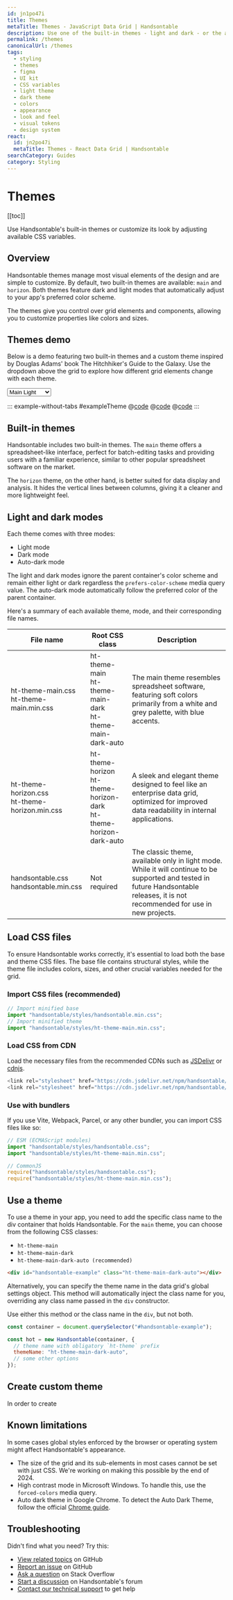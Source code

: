 ```yaml
---
id: jn1po47i
title: Themes
metaTitle: Themes - JavaScript Data Grid | Handsontable
description: Use one of the built-in themes - light and dark - or the auto version, which switches between light and dark modes automatically.
permalink: /themes
canonicalUrl: /themes
tags:
  - styling
  - themes
  - figma
  - UI kit
  - CSS variables
  - light theme
  - dark theme
  - colors
  - appearance
  - look and feel
  - visual tokens
  - design system
react:
  id: jn2po47i
  metaTitle: Themes - React Data Grid | Handsontable
searchCategory: Guides
category: Styling
---
```


# Themes

[[toc]]

Use Handsontable's built-in themes or customize its look by adjusting available CSS variables.

## Overview

Handsontable themes manage most visual elements of the design and are simple to customize. By default, two built-in themes are available: `main` and `horizon`. Both themes feature dark and light modes that automatically adjust to your app's preferred color scheme.

The themes give you control over grid elements and components, allowing you to customize properties like colors and sizes.

## Themes demo

Below is a demo featuring two built-in themes and a custom theme inspired by Douglas Adams' book The Hitchhiker's Guide to the Galaxy. Use the dropdown above the grid to explore how different grid elements change with each theme.

<div :class="['theme-examples', $parent.$parent.themeName]">
<div class="theme-examples-controls">
  <div class="example-container">
    <label class="color-select">
      <select v-model="$parent.$parent.themeName">
        <option value="ht-theme-main">Main Light</option>
        <option value="ht-theme-horizon">Horizon Light</option>
        <option value="ht-theme-main-dark">Main Dark</option>
        <option value="ht-theme-horizon-dark">Horizon Dark</option>
        <option value="ht-no-theme">No theme</option>
      </select>
      <div class="color-box">
        <span class="color" style="background: var(--ht-foreground-color);"></span>
        <span class="color" style="background: var(--ht-background-color);"></span>
        <span class="color" style="background: var(--ht-accent-color);"></span>
      </div>
    </label>
  </div>
</div>

::: example-without-tabs #exampleTheme
@[code](@/content/guides/styling/themes/javascript/exampleTheme.html)
@[code](@/content/guides/styling/themes/javascript/exampleTheme.css)
@[code](@/content/guides/styling/themes/javascript/exampleTheme.js)
:::

</div>

## Built-in themes

Handsontable includes two built-in themes. The `main` theme offers a spreadsheet-like interface, perfect for batch-editing tasks and providing users with a familiar experience, similar to other popular spreadsheet software on the market.

The `horizon` theme, on the other hand, is better suited for data display and analysis. It hides the vertical lines between columns, giving it a cleaner and more lightweight feel.

## Light and dark modes

Each theme comes with three modes:

- Light mode
- Dark mode
- Auto-dark mode

The light and dark modes ignore the parent container's color scheme and remain either light or dark regardless the `prefers-color-scheme` media query value. The auto-dark mode automatically follow the preferred color of the parent container.

Here's a summary of each available theme, mode, and their corresponding file names.

<div class="table-small">

| File name                                        | Root CSS class                                                                       | Description                                                                                                                                                                        |
| ------------------------------------------------ | ------------------------------------------------------------------------------------ | ---------------------------------------------------------------------------------------------------------------------------------------------------------------------------------- |
| ht-theme-main.css<br>ht-theme-main.min.css       | <span>ht-theme-main<br>ht-theme-main-dark<br>ht-theme-main-dark-auto</span>          | The main theme resembles spreadsheet software, featuring soft colors primarily from a white and grey palette, with blue accents.                                                   |
| ht-theme-horizon.css<br>ht-theme-horizon.min.css | <span>ht-theme-horizon<br>ht-theme-horizon-dark<br>ht-theme-horizon-dark-auto</span> | A sleek and elegant theme designed to feel like an enterprise data grid, optimized for improved data readability in internal applications.                                         |
| handsontable.css<br>handsontable.min.css         | Not required                                                                         | The classic theme, available only in light mode. While it will continue to be supported and tested in future Handsontable releases, it is not recommended for use in new projects. |

</div>

## Load CSS files

To ensure Handsontable works correctly, it's essential to load both the base and theme CSS files. The base file contains structural styles, while the theme file includes colors, sizes, and other crucial variables needed for the grid.

### Import CSS files (recommended)

```js
// Import minified base
import "handsontable/styles/handsontable.min.css";
// Import minified theme
import "handsontable/styles/ht-theme-main.min.css";
```

### Load CSS from CDN

Load the necessary files from the recommended CDNs such as [JSDelivr](https://www.jsdelivr.com/package/npm/handsontable) or [cdnjs](https://cdnjs.com/libraries/handsontable).

```js
<link rel="stylesheet" href="https://cdn.jsdelivr.net/npm/handsontable/styles/handsontable.min.css" />
<link rel="stylesheet" href="https://cdn.jsdelivr.net/npm/handsontable/styles/ht-theme-main.min.css" />
```

### Use with bundlers

If you use Vite, Webpack, Parcel, or any other bundler, you can import CSS files like so:

```js
// ESM (ECMAScript modules)
import "handsontable/styles/handsontable.css";
import "handsontable/styles/ht-theme-main.min.css";

// CommonJS
require("handsontable/styles/handsontable.css");
require("handsontable/styles/ht-theme-main.min.css");
```

## Use a theme

To use a theme in your app, you need to add the specific class name to the div container that holds Handsontable. For the `main` theme, you can choose from the following CSS classes:

- `ht-theme-main`
- `ht-theme-main-dark`
- `ht-theme-main-dark-auto (recommended)`

```html
<div id="handsontable-example" class="ht-theme-main-dark-auto"></div>
```

Alternatively, you can specify the theme name in the data grid's global settings object. This method will automatically inject the class name for you, overriding any class name passed in the `div` constructor.

Use either this method or the class name in the `div`, but not both.

```js
const container = document.querySelector("#handsontable-example");

const hot = new Handsontable(container, {
  // theme name with obligatory `ht-theme` prefix
  themeName: "ht-theme-main-dark-auto",
  // some other options
});
```

## Create custom theme

In order to create

## Known limitations

In some cases global styles enforced by the browser or operating system might affect Handsontable's appearance.

- The size of the grid and its sub-elements in most cases cannot be set with just CSS. We're working on making this possible by the end of 2024.
- High contrast mode in Microsoft Windows. To handle this, use the `forced-colors` media query.
- Auto dark theme in Google Chrome. To detect the Auto Dark Theme, follow the official [Chrome guide](https://developer.chrome.com/blog/auto-dark-theme).

## Troubleshooting

Didn't find what you need? Try this:

- [View related topics](https://github.com/handsontable/handsontable/issues/) on GitHub
- [Report an issue](https://github.com/handsontable/handsontable/issues/new/choose) on GitHub
- [Ask a question](https://stackoverflow.com/questions/tagged/handsontable) on Stack Overflow
- [Start a discussion](https://forum.handsontable.com/c/getting-help/questions) on Handsontable's forum
- [Contact our technical support](https://handsontable.com/contact?category=technical_support) to get help
